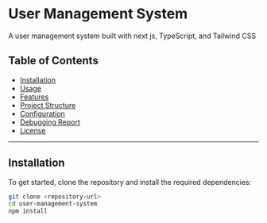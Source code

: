 # User Management System

A user management system built with next js, TypeScript, and Tailwind CSS

## Table of Contents

- [Installation](#installation)
- [Usage](#usage)
- [Features](#features)
- [Project Structure](#project-structure)
- [Configuration](#configuration)
- [Debugging Report](#debugging-report)
- [License](#license)

---

## Installation

To get started, clone the repository and install the required dependencies:

```bash
git clone <repository-url>
cd user-management-system
npm install
```
